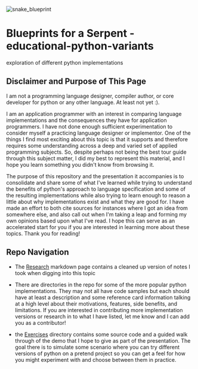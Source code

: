 
![snake_blueprint](https://user-images.githubusercontent.com/4014893/115093899-bf5c5500-9ee9-11eb-95e9-90124b234c50.png)


# Blueprints for a Serpent - educational-python-variants
exploration of different python implementations

## Disclaimer and Purpose of This Page
 I am not a programming language designer, compiler author, or core developer for python or any other language. At least not yet :). 
 
 I am an application programmer with an interest in comparing language implementations and the consequences they have for application programmers. I have not done enough sufficient experimentation to consider myself a practicing language designer or implementor. One of the things I find most exciting about this topic is that it supports and therefore requires some understanding across a deep and varied set of applied programming subjects. So, despite perhaps not being the best tour guide through this subject matter, I did my best to represent this material, and I hope you learn something you didn't know from browsing it.

The purpose of this repository and the presentation it accompanies is to consolidate and share some of what I've learned while 
trying to understand the benefits of python's approach to language specification and some of the resulting implementations while also trying to learn enough to reason a little about why implementations exist and what they are good for. I have made an effort to both cite sources for instances where I got an idea from somewhere else, and also call out when I'm taking a leap and forming my own opinions based upon what I've read. I hope this can serve as an accelerated start for you if you are interested in learning more about these topics. Thank you for reading!

## Repo Navigation

- The [Research](Research.md) markdown page contains a cleaned up version of notes I took when digging into this topic

- There are directories in the repo for some of the more popular python implementations. They may not all have code samples but each should have at least a description 
and some reference card information talking at a high level about their motivations, features, side benefits, and limitations.
If you are interested in contributing more implementation versions or research in to what I have listed, let me know and I can add you as a contributor!

- the [Exercises](Exercises/) directory contains some source code and a guided walk through of the demo that I hope to give as part of the presentation. The goal there is to simulate some scenario where you can try different versions of python on a pretend project so you can get a feel for how you might experiment with and choose between them in practice.
